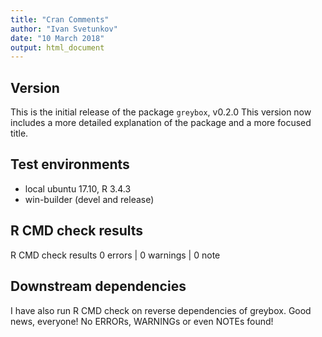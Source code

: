 ```yaml
---
title: "Cran Comments"
author: "Ivan Svetunkov"
date: "10 March 2018"
output: html_document
---
```

## Version
This is the initial release of the package ``greybox``, v0.2.0
This version now includes a more detailed explanation of the package and a more focused title.

## Test environments
* local ubuntu 17.10, R 3.4.3
* win-builder (devel and release)

## R CMD check results
R CMD check results
0 errors | 0 warnings | 0 note

## Downstream dependencies
I have also run R CMD check on reverse dependencies of greybox.
Good news, everyone! No ERRORs, WARNINGs or even NOTEs found!
